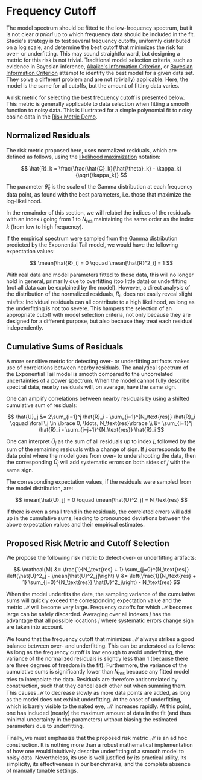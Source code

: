 # Frequency Cutoff

The model spectrum should be fitted to the low-frequency spectrum,
but it is not clear *a priori* up to which frequency data should be included in the fit.
Stacie's strategy is to test several frequency cutoffs, uniformly distributed on a log scale,
and determine the best cutoff that minimizes the risk for over- or underfitting.
This may sound straightforward, but designing a metric for this risk is not trivial.
Traditional model selection criteria, such as evidence in Bayesian inference,
[Akaike's Information Criterion](https://en.wikipedia.org/wiki/Akaike_information_criterion),
or [Bayesian Information Criterion](https://en.wikipedia.org/wiki/Bayesian_information_criterion)
attempt to identify the best model for a given data set.
They solve a different problem and are not (trivially) applicable.
Here, the model is the same for all cutoffs, but the amount of fitting data varies.

A risk metric for selecting the best frequency cutoff is presented below.
This metric is generally applicable to data selection when fitting a smooth function to noisy data.
This is illustrated for a simple polynomial fit to noisy cosine data
in the [Risk Metric Demo](../examples/riskmetric.py).


## Normalized Residuals

The risk metric proposed here, uses normalized residuals, which are defined as follows,
using the [likelihood maximization](#lmax-target) notation:

$$
  \hat{R}_k = \frac{\frac{\hat{C}_k}{\hat{\theta}_k} - \kappa_k}{\sqrt{\kappa_k}}
$$

The parameter $\hat{\theta}_k$ is the scale of the Gamma distribution at each frequency data point,
as found with the best parameters, i.e. those that maximize the log-likelihood.

In the remainder of this section, we will relabel the indices of the residuals
with an index $i$ going from $1$ to $N_\text{res}$
maintaining the same order as the index $k$ (from low to high frequency).

If the empirical spectrum were sampled
from the Gamma distribution predicted by the Exponential Tail model,
we would have the following expectation values:

$$
    \mean[\hat{R}_i] = 0 \qquad \mean[\hat{R}^2_i] = 1
$$

With real data and model parameters fitted to those data, this will no longer hold in general,
primarily due to overfitting (too little data)
or underfitting (not all data can be explained by the model).
However, a direct analysis of the distribution of the normalized residuals, $\hat{R}_i$,
does not easily reveal slight misfits:
Individual residuals can all contribute to a high likelihood,
as long as the underfitting is not too severe.
This hampers the selection of an appropriate cutoff with model selection criteria,
not only because they are designed for a different purpose,
but also because they treat each residual independently.

## Cumulative Sums of Residuals

A more sensitive metric for detecting over- or underfitting artifacts
makes use of correlations between nearby residuals.
The analytical spectrum of the Exponential Tail model is smooth
compared to the uncorrelated uncertainties of a power spectrum.
When the model cannot fully describe spectral data,
nearby residuals will, on average, have the same sign.

One can amplify correlations between nearby residuals
by using a shifted cumulative sum of residuals:

$$
    \hat{U}_j
        &= 2\sum_{i=1}^j \hat{R}_i - \sum_{i=1}^{N_\text{res}} \hat{R}_i
           \qquad \forall\,j \in \lbrace 0, \ldots, N_\text{res}\rbrace
    \\
        &= \sum_{i=1}^j \hat{R}_i - \sum_{i=j+1}^{N_\text{res}} \hat{R}_i
$$

One can interpret $\hat{U}_j$ as the sum of all residuals up to index $j$,
followed by the sum of the remaining residuals with a change of sign.
If $j$ corresponds to the data point where the model goes from over- to undershooting the data,
then the corresponding $\hat{U}_j$ will add systematic errors on both sides of $j$ with the same sign.

The corresponding expectation values,
if the residuals were sampled from the model distribution, are:

$$
    \mean[\hat{U}_j] = 0 \qquad \mean[\hat{U}^2_j] = N_\text{res}
$$

If there is even a small trend in the residuals,
the correlated errors will add up in the cumulative sums,
leading to pronounced deviations between the above expectation values and their empirical estimates.

## Proposed Risk Metric and Cutoff Selection

We propose the following risk metric to detect over- or underfitting artifacts:

$$
    \mathcal{M}
        &= \frac{1}{N_\text{res} + 1} \sum_{j=0}^{N_\text{res}}
           \left(\hat{U}^2_j - \mean[\hat{U}^2_j]\right)
    \\
        &= \left(\frac{1}{N_\text{res} + 1} \sum_{j=0}^{N_\text{res}} \hat{U}^2_j\right) -
           N_\text{res}
$$

When the model underfits the data,
the sampling variance of the cumulative sums will quickly exceed the corresponding expectation value
and the metric $\mathcal{M}$ will become very large.
Frequency cutoffs for which $\mathcal{M}$ becomes large can be safely discarded.
Averaging over all indexes $j$ has the advantage that
all possible locations $j$ where systematic errors change sign are taken into account.

We found that the frequency cutoff that minimizes $\mathcal{M}$
always strikes a good balance between over- and underfitting.
This can be understood as follows:
As long as the frequency cutoff is low enough to avoid underfitting,
the variance of the normalized residuals is slightly less than $1$
(because there are three degrees of freedom in the fit).
Furthermore, the variance of the cumulative sums is significantly lower than $N_\text{res}$
because any fitted model tries to interpolate the data.
Residuals are therefore anticorrelated by construction,
such that they cancel each other out when summing them.
This causes $\mathcal{M}$ to decrease slowly as more data points are added,
as long as the model does not exhibit underfitting.
At the onset of underfitting, which is barely visible to the naked eye,
$\mathcal{M}$ increases rapidly.
At this point, one has included (nearly) the maximum amount of data in the fit
(and thus minimal uncertainty in the parameters)
without biasing the estimated parameters due to underfitting.

Finally, we must emphasize that the proposed risk metric $\mathcal{M}$ is an ad hoc construction.
It is nothing more than a robust mathematical implementation
of how one would intuitively describe underfitting of a smooth model to noisy data.
Nevertheless, its use is well justified by its practical utility,
its simplicity, its effectiveness in our benchmarks,
and the complete absence of manually tunable settings.
